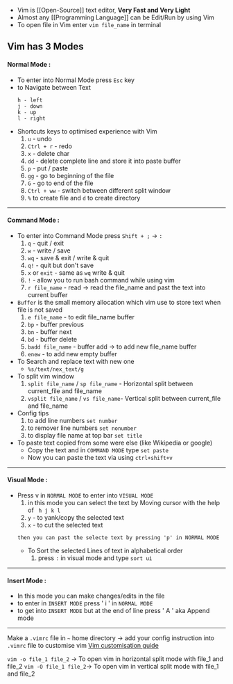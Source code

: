 - Vim is [[Open-Source]] text editor, **Very Fast and Very Light** 
- Almost any [[Programming Language]] can be Edit/Run by using Vim
- To open file in Vim enter `vim file_name` in terminal 
## Vim has 3 Modes
#### Normal Mode : 
- To enter into Normal Mode press `Esc` key
- to Navigate between Text
	```
	h - left 
	j - down 
	k - up 
	l - right 
    ```
- Shortcuts keys to optimised experience with Vim 
	1. `u` - undo 
	2. `Ctrl + r` - redo 
	3. `x` - delete char
	4. `dd` - delete complete line and store it into paste buffer
	5. `p` - put / paste
	6. `gg` - go to beginning of the file
	7. `G` - go to end of the file 
	8. `Ctrl + ww` - switch between different split window 
	9. `%` to create file and `d` to create directory
***
#### Command Mode : 
- To enter into Command Mode press `Shift + ;` -> `:`
	1. `q` - quit / exit
	2. `w` - write / save 
	3. `wq` - save & exit  / write & quit
	4. `q!` - quit but don't save
	5. `x`  or `exit` - same as `wq` write & quit
	6. `!` - allow you to run bash command while using vim
	7. `r file_name` - read -> read the file_name and past the text into current buffer 
- `Buffer` is the small memory allocation which vim use to store text when file is not saved
	1. `e file_name` - to edit file_name buffer
	2. `bp` - buffer previous
	3. `bn` - buffer next
	4.  `bd` - buffer delete
	5. `badd file_name` - buffer add -> to add new file_name buffer 
	6. `enew` - to add new empty buffer
- To Search and replace text with new one
	- `%s/text/nex_text/g`
- To split vim window
	1. `split file_name` / `sp file_name` - Horizontal split between current_file and file_name
	2. `vsplit file_name`  / `vs file_name`- Vertical split between current_file and file_name
- Config tips
	1. to add line numbers `set number`
	2. to remover line numbers `set nonumber`
	3. to display file name at top bar `set title`
- To paste text copied from some were else (like Wikipedia or google)
	- Copy the text and in `COMMAND MODE` type `set paste`
	- Now you can paste the text via using `ctrl+shift+v` 
***
#### Visual Mode : 
- Press v in `NORMAL MODE` to enter into `VISUAL MODE` 
	1. in this mode you can select the text by Moving cursor with the help of ` h j k l` 
	2. `y` - to yank/copy the selected text
	3. `x` - to cut the selected text
	```
	then you can past the selecte text by pressing 'p' in NORMAL MODE
	```
  - To Sort the selected Lines of text in alphabetical order
	  1. press `:` in visual mode and type `sort ui`
	  

***
#### Insert Mode : 
- In this mode you can make changes/edits in the file 
- to enter in `INSERT MODE` press ' i ' in `NORMAL MODE`
- to get into `INSERT MODE` but at the end of line press ' A ' aka Append mode
**** 
Make a `.vimrc` file in `~` home directory -> add your config instruction into `.vimrc` file 
to customise vim [Vim customisation guide](https://www.freecodecamp.org/news/vimrc-configuration-guide-customize-your-vim-editor/)

`vim -o file_1 file_2` -> To open vim in horizontal split mode with file_1 and file_2
`vim -O file_1 file_2`-> To open vim in vertical split mode with file_1 and file_2
